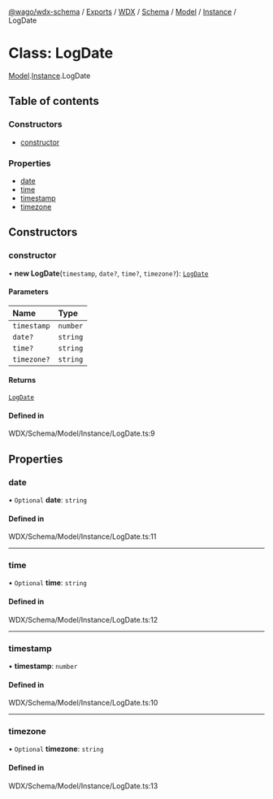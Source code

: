 [@wago/wdx-schema](../README.md) / [Exports](../modules.md) / [WDX](../modules/WDX.md) / [Schema](../modules/WDX.Schema.md) / [Model](../modules/WDX.Schema.Model.md) / [Instance](../modules/WDX.Schema.Model.Instance.md) / LogDate

# Class: LogDate

[Model](../modules/WDX.Schema.Model.md).[Instance](../modules/WDX.Schema.Model.Instance.md).LogDate

## Table of contents

### Constructors

- [constructor](WDX.Schema.Model.Instance.LogDate.md#constructor)

### Properties

- [date](WDX.Schema.Model.Instance.LogDate.md#date)
- [time](WDX.Schema.Model.Instance.LogDate.md#time)
- [timestamp](WDX.Schema.Model.Instance.LogDate.md#timestamp)
- [timezone](WDX.Schema.Model.Instance.LogDate.md#timezone)

## Constructors

### constructor

• **new LogDate**(`timestamp`, `date?`, `time?`, `timezone?`): [`LogDate`](WDX.Schema.Model.Instance.LogDate.md)

#### Parameters

| Name | Type |
| :------ | :------ |
| `timestamp` | `number` |
| `date?` | `string` |
| `time?` | `string` |
| `timezone?` | `string` |

#### Returns

[`LogDate`](WDX.Schema.Model.Instance.LogDate.md)

#### Defined in

WDX/Schema/Model/Instance/LogDate.ts:9

## Properties

### date

• `Optional` **date**: `string`

#### Defined in

WDX/Schema/Model/Instance/LogDate.ts:11

___

### time

• `Optional` **time**: `string`

#### Defined in

WDX/Schema/Model/Instance/LogDate.ts:12

___

### timestamp

• **timestamp**: `number`

#### Defined in

WDX/Schema/Model/Instance/LogDate.ts:10

___

### timezone

• `Optional` **timezone**: `string`

#### Defined in

WDX/Schema/Model/Instance/LogDate.ts:13
